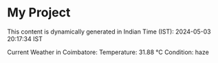 # My Project

This content is dynamically generated in Indian Time (IST): 2024-05-03 20:17:34 IST


Current Weather in Coimbatore:
Temperature: 31.88 °C
Condition: haze
